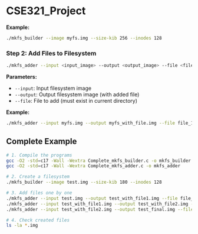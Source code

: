 # CSE321_Project

**Example:**
```bash
./mkfs_builder --image myfs.img --size-kib 256 --inodes 128
```

### Step 2: Add Files to Filesystem
```bash
./mkfs_adder --input <input_image> --output <output_image> --file <filename>
```

**Parameters:**
- `--input`: Input filesystem image
- `--output`: Output filesystem image (with added file)
- `--file`: File to add (must exist in current directory)

**Example:**
```bash
./mkfs_adder --input myfs.img --output myfs_with_file.img --file file_19.txt
```

## Complete Example

```bash
# 1. Compile the programs
gcc -O2 -std=c17 -Wall -Wextra Complete_mkfs_builder.c -o mkfs_builder
gcc -O2 -std=c17 -Wall -Wextra Complete_mkfs_adder.c -o mkfs_adder

# 2. Create a filesystem
./mkfs_builder --image test.img --size-kib 180 --inodes 128

# 3. Add files one by one
./mkfs_adder --input test.img --output test_with_file1.img --file file_19.txt
./mkfs_adder --input test_with_file1.img --output test_with_file2.img --file file_31.txt
./mkfs_adder --input test_with_file2.img --output test_final.img --file file_38.txt

# 4. Check created files
ls -la *.img
```
